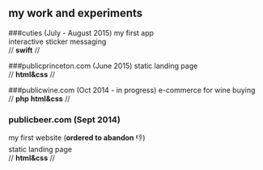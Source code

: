 ## my work and experiments

###cuties (July - August 2015)
my first app  
interactive sticker messaging  
//  **swift**  //

###publicprinceton.com (June 2015)
static landing page  
//  **html&css**  //

###publicwine.com (Oct 2014 - in progress)
e-commerce for wine buying  
//  **php html&css**  //

### publicbeer.com (Sept 2014)
my first website (**ordered to abandon** :-1:)  
static landing page  
//  **html&css**  //

